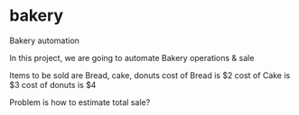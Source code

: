 # bakery
Bakery automation

In this project, we are going to automate Bakery operations & sale

Items to be sold are Bread, cake, donuts
cost of Bread is $2
cost of Cake is $3
cost of donuts is $4

Problem is how to estimate total sale?
